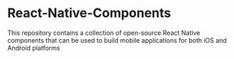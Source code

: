 # React-Native-Components
This repository contains a collection of open-source React Native components that can be used to build mobile applications for both iOS and Android platforms
